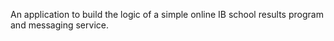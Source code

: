 An application to build the logic of a simple online IB school results program and messaging service.